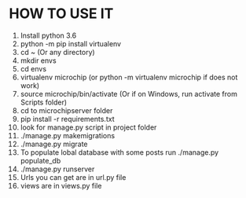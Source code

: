 HOW TO USE IT
=============

1. Install python 3.6
2. python -m pip install virtualenv
3. cd ~ (Or any directory)
4. mkdir envs
5. cd envs
6. virtualenv microchip (or python -m virtualenv microchip if does not work)
7. source microchip/bin/activate (Or if on Windows, run activate from Scripts folder)
8. cd to microchipserver folder
9. pip install -r requirements.txt
10. look for manage.py script in project folder
11. ./manage.py makemigrations
12. ./manage.py migrate
13. To populate lobal database with some posts run ./manage.py populate_db
14. ./manage.py runserver
15. Urls you can get are in url.py file
16. views are in views.py file
